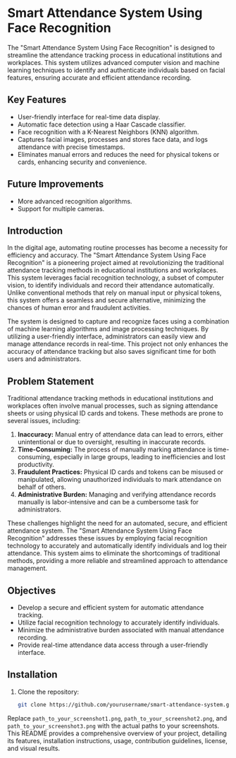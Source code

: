 # Smart Attendance System Using Face Recognition

The "Smart Attendance System Using Face Recognition" is designed to streamline the attendance tracking process in educational institutions and workplaces. This system utilizes advanced computer vision and machine learning techniques to identify and authenticate individuals based on facial features, ensuring accurate and efficient attendance recording.

## Key Features
- User-friendly interface for real-time data display.
- Automatic face detection using a Haar Cascade classifier.
- Face recognition with a K-Nearest Neighbors (KNN) algorithm.
- Captures facial images, processes and stores face data, and logs attendance with precise timestamps.
- Eliminates manual errors and reduces the need for physical tokens or cards, enhancing security and convenience.

## Future Improvements
- More advanced recognition algorithms.
- Support for multiple cameras.

## Introduction
In the digital age, automating routine processes has become a necessity for efficiency and accuracy. The "Smart Attendance System Using Face Recognition" is a pioneering project aimed at revolutionizing the traditional attendance tracking methods in educational institutions and workplaces. This system leverages facial recognition technology, a subset of computer vision, to identify individuals and record their attendance automatically. Unlike conventional methods that rely on manual input or physical tokens, this system offers a seamless and secure alternative, minimizing the chances of human error and fraudulent activities.

The system is designed to capture and recognize faces using a combination of machine learning algorithms and image processing techniques. By utilizing a user-friendly interface, administrators can easily view and manage attendance records in real-time. This project not only enhances the accuracy of attendance tracking but also saves significant time for both users and administrators.

## Problem Statement
Traditional attendance tracking methods in educational institutions and workplaces often involve manual processes, such as signing attendance sheets or using physical ID cards and tokens. These methods are prone to several issues, including:
1. **Inaccuracy:** Manual entry of attendance data can lead to errors, either unintentional or due to oversight, resulting in inaccurate records.
2. **Time-Consuming:** The process of manually marking attendance is time-consuming, especially in large groups, leading to inefficiencies and lost productivity.
3. **Fraudulent Practices:** Physical ID cards and tokens can be misused or manipulated, allowing unauthorized individuals to mark attendance on behalf of others.
4. **Administrative Burden:** Managing and verifying attendance records manually is labor-intensive and can be a cumbersome task for administrators.

These challenges highlight the need for an automated, secure, and efficient attendance system. The "Smart Attendance System Using Face Recognition" addresses these issues by employing facial recognition technology to accurately and automatically identify individuals and log their attendance. This system aims to eliminate the shortcomings of traditional methods, providing a more reliable and streamlined approach to attendance management.

## Objectives
- Develop a secure and efficient system for automatic attendance tracking.
- Utilize facial recognition technology to accurately identify individuals.
- Minimize the administrative burden associated with manual attendance recording.
- Provide real-time attendance data access through a user-friendly interface.

## Installation
1. Clone the repository:
   ```bash
   git clone https://github.com/yourusername/smart-attendance-system.git


Replace `path_to_your_screenshot1.png`, `path_to_your_screenshot2.png`, and `path_to_your_screenshot3.png` with the actual paths to your screenshots. This README provides a comprehensive overview of your project, detailing its features, installation instructions, usage, contribution guidelines, license, and visual results.
